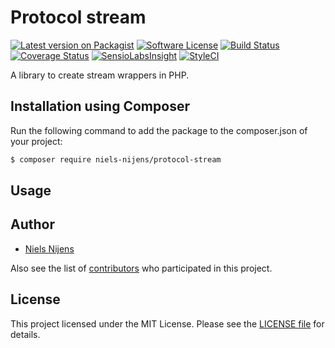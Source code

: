 # Protocol stream

[![Latest version on Packagist][icon-version]][link-version]
[![Software License][icon-license]](LICENSE.md)
[![Build Status][icon-build]][link-build]
[![Coverage Status][icon-coverage]][link-coverage]
[![SensioLabsInsight][icon-security]][link-security]
[![StyleCI][icon-code-style]][link-code-style]

A library to create stream wrappers in PHP.

## Installation using Composer

Run the following command to add the package to the composer.json of your project:

``` bash
$ composer require niels-nijens/protocol-stream
```

## Usage



## Author

- [Niels Nijens][link-author]

Also see the list of [contributors][link-contributors] who participated in this project.

## License

This project licensed under the MIT License. Please see the [LICENSE file](LICENSE.md) for details.

[icon-version]: https://img.shields.io/packagist/v/niels-nijens/protocol-stream.svg
[icon-license]: https://img.shields.io/badge/license-MIT-brightgreen.svg
[icon-build]: https://travis-ci.org/niels-nijens/protocol-stream.svg?branch=master
[icon-coverage]: https://coveralls.io/repos/niels-nijens/protocol-stream/badge.svg?branch=master
[icon-security]: https://img.shields.io/sensiolabs/i/fce7d113-901e-44bb-8b02-d7a62d8a2c70.svg
[icon-code-style]: https://styleci.io/repos/50087926/shield?style=flat

[link-version]: https://packagist.org/packages/niels-nijens/protocol-stream
[link-build]: https://travis-ci.org/niels-nijens/protocol-stream
[link-coverage]: https://coveralls.io/r/niels-nijens/protocol-stream?branch=master
[link-security]: https://insight.sensiolabs.com/projects/fce7d113-901e-44bb-8b02-d7a62d8a2c70
[link-code-style]: https://styleci.io/repos/50087926
[link-author]: https://github.com/niels-nijens
[link-contributors]: https://github.com/niels-nijens/protocol-stream/contributors
